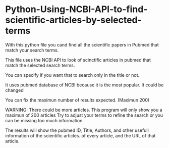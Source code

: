 # Python-Using-NCBI-API-to-find-scientific-articles-by-selected-terms
With this python file  you cand find all the scientific papers in Pubmed that match your search terms.



This file uses the NCBI API to look of scinctific articles in pubmed that match the selected search terms.  

You can specify if you want that to search only in the title or not.

It uses pubmed database of NCBI because it is the most popular.  It could be changed

You can fix the maximun number of results expected. (Maximun 200)

WARNING:  There could be more  articles. This program will only show you a maximun of 200 articles
Try to adjust your terms to refine the search or you can be missing too much information.


The results will show the pubmed ID, Title, Authors, and other usefull information of the scientific articles. of every article, and the URL of that article.


